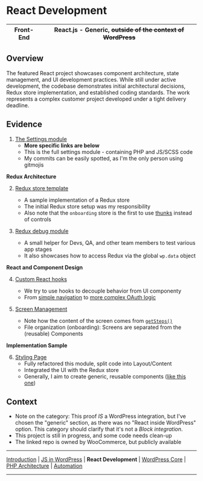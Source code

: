 # React Development

| Front-End | React.js - Generic, ~~outside of the context of WordPress~~ |
|-----------|-------------------------------------------------------------|

## Overview

The featured React project showcases component architecture, state management, and UI development practices. While still under active development, the codebase demonstrates initial architectural decisions, Redux store implementation, and established coding standards. The work represents a complex customer project developed under a tight delivery deadline.

## Evidence

1. [The Settings module](https://github.com/woocommerce/woocommerce-paypal-payments/tree/trunk/modules/ppcp-settings)
   - **More specific links are below**
   - This is the full settings module - containing PHP and JS/SCSS code
   - My commits can be easily spotted, as I'm the only person using gitmojis

**Redux Architecture**

2. [Redux store template](https://github.com/woocommerce/woocommerce-paypal-payments/tree/trunk/modules/ppcp-settings/resources/js/data/_example)  
   - A sample implementation of a Redux store
   - The initial Redux store setup was my responsibility
   - Also note that the `onboarding` store is the first to use [thunks](https://developer.wordpress.org/block-editor/how-to-guides/thunks/) instead of controls

3. [Redux debug module](https://github.com/woocommerce/woocommerce-paypal-payments/blob/trunk/modules/ppcp-settings/resources/js/data/debug.js)
   - A small helper for Devs, QA, and other team members to test various app stages
   - It also showcases how to access Redux via the global `wp.data` object

**React and Component Design**

4. [Custom React hooks](https://github.com/woocommerce/woocommerce-paypal-payments/blob/trunk/modules/ppcp-settings/resources/js/hooks)
   - We try to use hooks to decouple behavior from UI componenty
   - From [simple navigation](https://github.com/woocommerce/woocommerce-paypal-payments/blob/trunk/modules/ppcp-settings/resources/js/hooks/useNavigation.js) to [more complex OAuth logic](https://github.com/woocommerce/woocommerce-paypal-payments/blob/trunk/modules/ppcp-settings/resources/js/hooks/useHandleConnections.js)

5. [Screen Management](https://github.com/woocommerce/woocommerce-paypal-payments/blob/trunk/modules/ppcp-settings/resources/js/Components/Screens/Onboarding/index.js)
   - Note how the content of the screen comes from [`getSteps()`](https://github.com/woocommerce/woocommerce-paypal-payments/blob/6339207bcde5602dfa7f84f8364a3ebc657ad99b/modules/ppcp-settings/resources/js/Components/Screens/Onboarding/Steps/index.js#L53-L69)
   - File organization (onboarding): Screens are separated from the (reusable) Components

**Implementation Sample**

6. [Styling Page](https://github.com/woocommerce/woocommerce-paypal-payments/tree/trunk/modules/ppcp-settings/resources/js/Components/Screens/Settings/Components/Styling)
   - Fully refactored this module, split code into Layout/Content
   - Integrated the UI with the Redux store
   - Generally, I aim to create generic, reusable components ([like this one](https://github.com/woocommerce/woocommerce-paypal-payments/blob/trunk/modules/ppcp-settings/resources/js/Components/ReusableComponents/Icons/GenericIcon.js))

## Context

- Note on the category: This proof _IS_ a WordPress integration, but I've chosen the "generic" section, as there was no "React inside WordPress" option. This category should clarify that it's not a _Block integration_.
- This project is still in progress, and some code needs clean-up
- The linked repo is owned by WooCommerce, but publicly available

---

[Introduction](../README.md) |
[JS in WordPress](../frontend-wp/README.md) |
**React Development** |
[WordPress Core](../wp-core/README.md) |
[PHP Architecture](../php-arch/README.md) |
[Automation](../automation/README.md)

---
